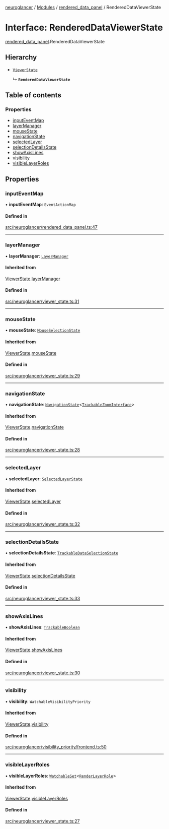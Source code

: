 [neuroglancer](../README.md) / [Modules](../modules.md) / [rendered\_data\_panel](../modules/rendered_data_panel.md) / RenderedDataViewerState

# Interface: RenderedDataViewerState

[rendered_data_panel](../modules/rendered_data_panel.md).RenderedDataViewerState

## Hierarchy

- [`ViewerState`](viewer_state.ViewerState.md)

  ↳ **`RenderedDataViewerState`**

## Table of contents

### Properties

- [inputEventMap](rendered_data_panel.RenderedDataViewerState.md#inputeventmap)
- [layerManager](rendered_data_panel.RenderedDataViewerState.md#layermanager)
- [mouseState](rendered_data_panel.RenderedDataViewerState.md#mousestate)
- [navigationState](rendered_data_panel.RenderedDataViewerState.md#navigationstate)
- [selectedLayer](rendered_data_panel.RenderedDataViewerState.md#selectedlayer)
- [selectionDetailsState](rendered_data_panel.RenderedDataViewerState.md#selectiondetailsstate)
- [showAxisLines](rendered_data_panel.RenderedDataViewerState.md#showaxislines)
- [visibility](rendered_data_panel.RenderedDataViewerState.md#visibility)
- [visibleLayerRoles](rendered_data_panel.RenderedDataViewerState.md#visiblelayerroles)

## Properties

### inputEventMap

• **inputEventMap**: `EventActionMap`

#### Defined in

[src/neuroglancer/rendered_data_panel.ts:47](https://github.com/ActiveBrainAtlas2/neuroglancer/blob/8fef58ad/src/neuroglancer/rendered_data_panel.ts#L47)

___

### layerManager

• **layerManager**: [`LayerManager`](../classes/layer.LayerManager.md)

#### Inherited from

[ViewerState](viewer_state.ViewerState.md).[layerManager](viewer_state.ViewerState.md#layermanager)

#### Defined in

[src/neuroglancer/viewer_state.ts:31](https://github.com/ActiveBrainAtlas2/neuroglancer/blob/8fef58ad/src/neuroglancer/viewer_state.ts#L31)

___

### mouseState

• **mouseState**: [`MouseSelectionState`](../classes/layer.MouseSelectionState.md)

#### Inherited from

[ViewerState](viewer_state.ViewerState.md).[mouseState](viewer_state.ViewerState.md#mousestate)

#### Defined in

[src/neuroglancer/viewer_state.ts:29](https://github.com/ActiveBrainAtlas2/neuroglancer/blob/8fef58ad/src/neuroglancer/viewer_state.ts#L29)

___

### navigationState

• **navigationState**: [`NavigationState`](../classes/navigation_state.NavigationState.md)<[`TrackableZoomInterface`](../modules/navigation_state.md#trackablezoominterface)\>

#### Inherited from

[ViewerState](viewer_state.ViewerState.md).[navigationState](viewer_state.ViewerState.md#navigationstate)

#### Defined in

[src/neuroglancer/viewer_state.ts:28](https://github.com/ActiveBrainAtlas2/neuroglancer/blob/8fef58ad/src/neuroglancer/viewer_state.ts#L28)

___

### selectedLayer

• **selectedLayer**: [`SelectedLayerState`](../classes/layer.SelectedLayerState.md)

#### Inherited from

[ViewerState](viewer_state.ViewerState.md).[selectedLayer](viewer_state.ViewerState.md#selectedlayer)

#### Defined in

[src/neuroglancer/viewer_state.ts:32](https://github.com/ActiveBrainAtlas2/neuroglancer/blob/8fef58ad/src/neuroglancer/viewer_state.ts#L32)

___

### selectionDetailsState

• **selectionDetailsState**: [`TrackableDataSelectionState`](../classes/layer.TrackableDataSelectionState.md)

#### Inherited from

[ViewerState](viewer_state.ViewerState.md).[selectionDetailsState](viewer_state.ViewerState.md#selectiondetailsstate)

#### Defined in

[src/neuroglancer/viewer_state.ts:33](https://github.com/ActiveBrainAtlas2/neuroglancer/blob/8fef58ad/src/neuroglancer/viewer_state.ts#L33)

___

### showAxisLines

• **showAxisLines**: [`TrackableBoolean`](../classes/trackable_boolean.TrackableBoolean.md)

#### Inherited from

[ViewerState](viewer_state.ViewerState.md).[showAxisLines](viewer_state.ViewerState.md#showaxislines)

#### Defined in

[src/neuroglancer/viewer_state.ts:30](https://github.com/ActiveBrainAtlas2/neuroglancer/blob/8fef58ad/src/neuroglancer/viewer_state.ts#L30)

___

### visibility

• **visibility**: `WatchableVisibilityPriority`

#### Inherited from

[ViewerState](viewer_state.ViewerState.md).[visibility](viewer_state.ViewerState.md#visibility)

#### Defined in

[src/neuroglancer/visibility_priority/frontend.ts:50](https://github.com/ActiveBrainAtlas2/neuroglancer/blob/8fef58ad/src/neuroglancer/visibility_priority/frontend.ts#L50)

___

### visibleLayerRoles

• **visibleLayerRoles**: [`WatchableSet`](../classes/trackable_value.WatchableSet.md)<[`RenderLayerRole`](../enums/renderlayer.RenderLayerRole.md)\>

#### Inherited from

[ViewerState](viewer_state.ViewerState.md).[visibleLayerRoles](viewer_state.ViewerState.md#visiblelayerroles)

#### Defined in

[src/neuroglancer/viewer_state.ts:27](https://github.com/ActiveBrainAtlas2/neuroglancer/blob/8fef58ad/src/neuroglancer/viewer_state.ts#L27)
